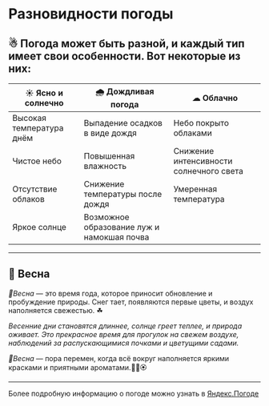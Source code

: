# Разновидности погоды

☃ Погода может быть разной, и каждый тип имеет свои особенности. Вот некоторые из них:
---

| ☀ Ясно и солнечно  |  🌧 Дождливая погода  | ☁ Облачно  |  
|---|---|---|
|Высокая температура днём   | Выпадение осадков в виде дождя  |Небо покрыто облаками  |
|Чистое небо  |Повышенная влажность   | Снижение интенсивности солнечного света  |
|Отсутствие облаков   |Снижение температуры после дождя |Умеренная температура  |
|Яркое солнце   |Возможное образование луж и намокшая почва   |   | 

---
## 🌷 Весна

*🌷Весна* — это время года, которое приносит обновление и пробуждение природы. Снег тает, появляются первые цветы, и воздух наполняется свежестью. ☘

*Весенние дни становятся длиннее, солнце греет теплее, и природа оживает. Это прекрасное время для прогулок на свежем воздухе, наблюдений за распускающимися почками и цветущими садами.* 

*🌷Весна* — пора перемен, когда всё вокруг наполняется яркими красками и приятными ароматами.🌸🌺🏵

---
Более подробную информацию о погоде можно узнать в [Яндекс.Погоде](https://yandex.ru/pogoda/ru/details/running)
